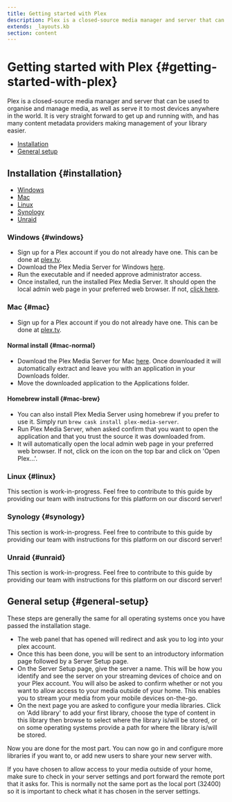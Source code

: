 ```yaml
---
title: Getting started with Plex
description: Plex is a closed-source media manager and server that can be used to organise and manage media, as well as serve it to most devices anywhere in the world.
extends: _layouts.kb
section: content
---
```


# Getting started with Plex {#getting-started-with-plex}

Plex is a closed-source media manager and server that can be used to organise and manage media, as well as serve it to most devices anywhere in the world. It is very straight forward to get up and running with, and has many content metadata providers making management of your library easier.

* [Installation](#installation)
* [General setup](#general-setup)

## Installation {#installation}

* [Windows](#windows)
* [Mac](#mac)
* [Linux](#linux)
* [Synology](#synology)
* [Unraid](#unraid)

### Windows {#windows}

- Sign up for a Plex account if you do not already have one. This can be done at <a href="https://plex.tv">plex.tv</a>. 
- Download the Plex Media Server for Windows <a href="https://www.plex.tv/en-gb/media-server-downloads/#plex-media-server">here</a>.
- Run the executable and if needed approve administrator access.
- Once installed, run the installed Plex Media Server. It should open the local admin web page in your preferred web browser. If not, <a href="https://localhost:32400">click here</a>.

### Mac {#mac}

- Sign up for a Plex account if you do not already have one. This can be done at <a href="https://plex.tv">plex.tv</a>. 

#### Normal install {#mac-normal}
- Download the Plex Media Server for Mac <a href="https://www.plex.tv/en-gb/media-server-downloads/#plex-media-server">here</a>. Once downloaded it will automatically extract and leave you with an application in your Downloads folder.
- Move the downloaded application to the Applications folder.

#### Homebrew install {#mac-brew}
- You can also install Plex Media Server using homebrew if you prefer to use it. Simply run ```brew cask install plex-media-server```.
- Run Plex Media Server, when asked confirm that you want to open the application and that you trust the source it was downloaded from.
- It will automatically open the local admin web page in your preferred web browser. If not, click on the icon on the top bar and click on 'Open Plex...'.

### Linux {#linux}

This section is work-in-progress. Feel free to contribute to this guide by providing our team with instructions for this platform on our discord server!

### Synology {#synology}

This section is work-in-progress. Feel free to contribute to this guide by providing our team with instructions for this platform on our discord server!

### Unraid {#unraid}

This section is work-in-progress. Feel free to contribute to this guide by providing our team with instructions for this platform on our discord server!

## General setup {#general-setup}

These steps are generally the same for all operating systems once you have passed the installation stage.

- The web panel that has opened will redirect and ask you to log into your plex account. 
- Once this has been done, you will be sent to an introductory information page followed by a Server Setup page.
- On the Server Setup page, give the server a name. This will be how you identify and see the server on your streaming devices of choice and on your Plex account. You will also be asked to confirm whether or not you want to allow access to your media outside of your home. This enables you to stream your media from your mobile devices on-the-go.
- On the next page you are asked to configure your media libraries. Click on 'Add library' to add your first library, choose the type of content in this library then browse to select where the library is/will be stored, or on some operating systems provide a path for where the library is/will be stored.

Now you are done for the most part. You can now go in and configure more libraries if you want to, or add new users to share your new server with.

If you have chosen to allow access to your media outside of your home, make sure to check in your server settings and port forward the remote port that it asks for. This is normally not the same port as the local port (32400) so it is important to check what it has chosen in the server settings.